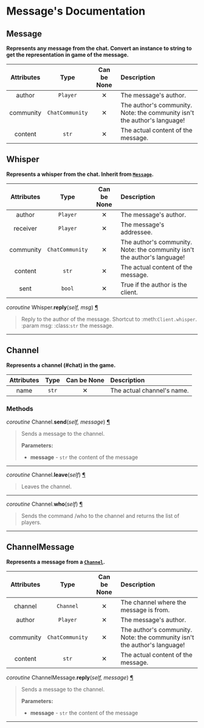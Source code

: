 # Message's Documentation

## Message
**Represents any message from the chat.
Convert an instance to string to get the representation in game of the message.**

| Attributes | Type | Can be None | Description |
| :-: | :-: | :-: | :-- |
| author | `Player` | ✕ |  The message's author. |
| community | `ChatCommunity` | ✕ |  The author's community. Note: the community isn't the author's language! |
| content | `str` | ✕ |  The actual content of the message. |

## Whisper
**Represents a whisper from the chat.
Inherit from [`Message`](Message.md#Message).**

| Attributes | Type | Can be None | Description |
| :-: | :-: | :-: | :-- |
| author | `Player` | ✕ |  The message's author. |
| receiver | `Player` | ✕ |  The message's addressee. |
| community | `ChatCommunity` | ✕ |  The author's community. Note: the community isn't the author's language! |
| content | `str` | ✕ |  The actual content of the message. |
| sent | `bool` | ✕ |  True if the author is the client. |

_coroutine_ Whisper.**reply**(_self, msg_) <a id="Whisper.reply" href="#Whisper.reply">¶</a>
>
>Reply to the author of the message. Shortcut to :meth:`Client.whisper`.
>:param msg: :class:`str` the message.
---

## Channel
**Represents a channel (#chat) in the game.**

| Attributes | Type | Can be None | Description |
| :-: | :-: | :-: | :-- |
| name | `str` | ✕ |  The actual channel's name. |


### Methods
_coroutine_ Channel.**send**(_self, message_) <a id="Channel.send" href="#Channel.send">¶</a>
>
>Sends a message to the channel.
>
>__Parameters:__
> * **message** - `str` the content of the message

---

_coroutine_ Channel.**leave**(_self_) <a id="Channel.leave" href="#Channel.leave">¶</a>
>
>Leaves the channel.
---

_coroutine_ Channel.**who**(_self_) <a id="Channel.who" href="#Channel.who">¶</a>
>
>Sends the command /who to the channel and returns the list of players.
---

## ChannelMessage
**Represents a message from a [`Channel`](#channel).**

| Attributes | Type | Can be None | Description |
| :-: | :-: | :-: | :-- |
| channel | `Channel` | ✕ |  The channel where the message is from. |
| author | `Player` | ✕ |  The message's author. |
| community | `ChatCommunity` | ✕ |  The author's community. Note: the community isn't the author's language! |
| content | `str` | ✕ |  The actual content of the message. |

_coroutine_ ChannelMessage.**reply**(_self, message_) <a id="ChannelMessage.reply" href="#ChannelMessage.reply">¶</a>
>
>Sends a message to the channel.
>
>__Parameters:__
> * **message** - `str` the content of the message

---

